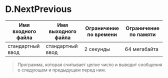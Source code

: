 # D.NextPrevious
|Имя входного файла|Имя выходного файла|Ограничение по времени|Ограничение по памяти|
|------|------|------|------|
|стандартный ввод|стандартный ввод|2 секунды|64 мегабайта|
>Программа, которая считывает целое число и выводит сообщения о следующем и предыдущем перед ним.
